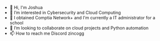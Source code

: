 - 👋 Hi, I'm Joshua
- 👀 I’m interested in Cybersecurity and Cloud Computing
- 🌱 I obtained Comptia Network+ and I'm currently a IT administrator for a school
- 💞️ I’m looking to collaborate on cloud projects and Python automation
- 📫 How to reach me Discord zincogg

<!---
hi-ImJosh/hi-ImJosh is a ✨ special ✨ repository because its `README.md` (this file) appears on your GitHub profile.
You can click the Preview link to take a look at your changes.
--->
